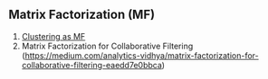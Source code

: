 ## Matrix Factorization (MF)
1. [Clustering as MF](https://medium.com/@suhaskvaithal/clustering-as-matrix-factorization-65b871cf2ab9)
2. Matrix Factorization for Collaborative Filtering (https://medium.com/analytics-vidhya/matrix-factorization-for-collaborative-filtering-eaedd7e0bbca)
